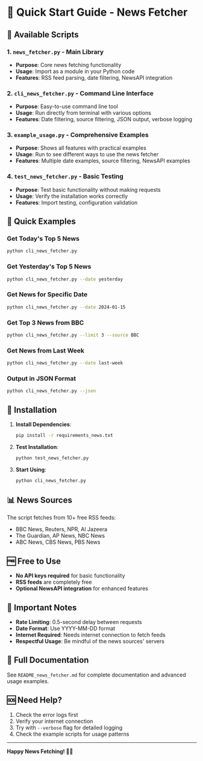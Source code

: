 # 🚀 Quick Start Guide - News Fetcher

## 📁 Available Scripts

### 1. **`news_fetcher.py`** - Main Library
- **Purpose**: Core news fetching functionality
- **Usage**: Import as a module in your Python code
- **Features**: RSS feed parsing, date filtering, NewsAPI integration

### 2. **`cli_news_fetcher.py`** - Command Line Interface
- **Purpose**: Easy-to-use command line tool
- **Usage**: Run directly from terminal with various options
- **Features**: Date filtering, source filtering, JSON output, verbose logging

### 3. **`example_usage.py`** - Comprehensive Examples
- **Purpose**: Shows all features with practical examples
- **Usage**: Run to see different ways to use the news fetcher
- **Features**: Multiple date examples, source filtering, NewsAPI examples

### 4. **`test_news_fetcher.py`** - Basic Testing
- **Purpose**: Test basic functionality without making requests
- **Usage**: Verify the installation works correctly
- **Features**: Import testing, configuration validation

## 🎯 Quick Examples

### Get Today's Top 5 News
```bash
python cli_news_fetcher.py
```

### Get Yesterday's Top 5 News
```bash
python cli_news_fetcher.py --date yesterday
```

### Get News for Specific Date
```bash
python cli_news_fetcher.py --date 2024-01-15
```

### Get Top 3 News from BBC
```bash
python cli_news_fetcher.py --limit 3 --source BBC
```

### Get News from Last Week
```bash
python cli_news_fetcher.py --date last-week
```

### Output in JSON Format
```bash
python cli_news_fetcher.py --json
```

## 🔧 Installation

1. **Install Dependencies**:
   ```bash
   pip install -r requirements_news.txt
   ```

2. **Test Installation**:
   ```bash
   python test_news_fetcher.py
   ```

3. **Start Using**:
   ```bash
   python cli_news_fetcher.py
   ```

## 📊 News Sources

The script fetches from 10+ free RSS feeds:
- BBC News, Reuters, NPR, Al Jazeera
- The Guardian, AP News, NBC News
- ABC News, CBS News, PBS News

## 🆓 Free to Use

- **No API keys required** for basic functionality
- **RSS feeds** are completely free
- **Optional NewsAPI integration** for enhanced features

## 🚨 Important Notes

- **Rate Limiting**: 0.5-second delay between requests
- **Date Format**: Use YYYY-MM-DD format
- **Internet Required**: Needs internet connection to fetch feeds
- **Respectful Usage**: Be mindful of the news sources' servers

## 📖 Full Documentation

See `README_news_fetcher.md` for complete documentation and advanced usage examples.

## 🆘 Need Help?

1. Check the error logs first
2. Verify your internet connection
3. Try with `--verbose` flag for detailed logging
4. Check the example scripts for usage patterns

---

**Happy News Fetching! 📰✨**
